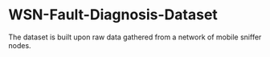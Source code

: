 # WSN-Fault-Diagnosis-Dataset
The dataset is built upon raw data gathered from a network of mobile sniffer nodes.
